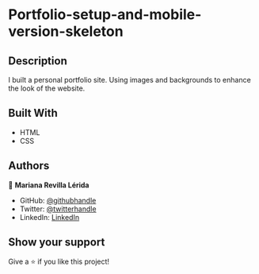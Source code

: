 # Portfolio-setup-and-mobile-version-skeleton

## Description
I built a personal portfolio site. Using images and backgrounds to enhance the look of the website.

## Built With
- HTML
- CSS

## Authors

👤 **Mariana Revilla Lérida**

- GitHub: [@githubhandle](https://github.com/marurevi)
- Twitter: [@twitterhandle](https://twitter.com/MaruRevilla)
- LinkedIn: [LinkedIn](https://linkedin.com/in/mariana-revilla-lérida-a12aba143)

## Show your support

Give a ⭐️ if you like this project!
